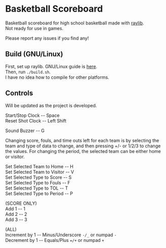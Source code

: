 # Basketball Scoreboard
Basketball scoreboard for high school basketball made with <a href="https://github.com/raysan5/raylib">raylib</a>. <br>
Not ready for use in games.

Please report any issues if you find any!

## Build (GNU/Linux)
First, set up raylib. GNU/Linux guide is <a href="https://github.com/raysan5/raylib/wiki/Working-on-GNU-Linux">here</a>. <br>
Then, run `./build.sh`. <br>
I have no idea how to compile for other platforms.

## Controls
Will be updated as the project is developed.

Start/Stop Clock -- Space <br>
Reset Shot Clock -- Left Shift

Sound Buzzer -- G

Changing score, fouls, and time outs left for each team is by selecting the team and type of data to change, and then pressing +/- or 1/2/3 to change the values. For changing the period, the selected team can be either home or visitor.

Set Selected Team to Home -- H <br>
Set Selected Team to Visitor -- V <br>
Set Selected Type to Score -- S <br>
Set Selected Type to Fouls -- F <br>
Set Selected Type to TOL -- T <br>
Set Selected Type to Period -- P

(SCORE ONLY) <br>
Add 1 -- 1 <br>
Add 2 -- 2 <br>
Add 3 -- 3

(ALL) <br>
Increment by 1 -- Minus/Underscore `-/_` or numpad `-`<br>
Decrement by 1 -- Equals/Plus `=/+` or numpad `+`
